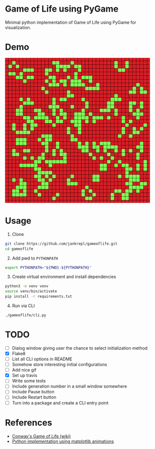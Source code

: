 # Game of Life using PyGame
Minimal python implementation of Game of Life using PyGame for visualization.

# Demo
![](https://github.com/jankrepl/gameoflife/blob/master/images/demo.gif)

# Usage
1. Clone
```sh
git clone https://github.com/jankrepl/gameoflife.git
cd gameoflife
```

2. Add pwd to `PYTHONPATH`
```sh
export PYTHONPATH="${PWD}:${PYTHONPATH}"
```

3. Create virtual environment and install dependencies
```sh
python3 -m venv venv
source venv/bin/activate
pip install -r requirements.txt
```

4. Run via CLI
```sh
./gameoflife/cli.py
```

# TODO
- [ ] Dialog window giving user the chance to select initialization method
- [x] Flake8
- [ ] List all CLI options in README
- [ ] Somehow store interesting initial configurations
- [ ] Add nice gif
- [x] Set up travis
- [ ] Write some tests
- [ ] Include generation number in a small window somewhere
- [ ] Include Pause button
- [ ] Include Restart button
- [ ] Turn into a package and create a CLI entry point

# References
* [Conway's Game of Life (wiki)](https://en.wikipedia.org/wiki/Conway%27s_Game_of_Life)
* [Python implementation using matplotlib animations](https://github.com/scienceetonnante/GameOfLife)

